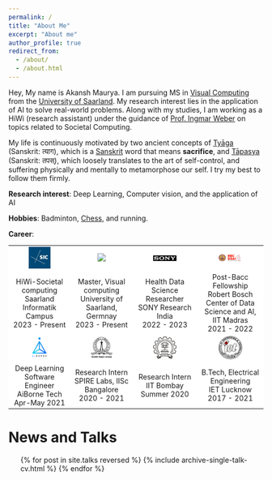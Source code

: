 ```yaml
---
permalink: /
title: "About Me"
excerpt: "About me"
author_profile: true
redirect_from: 
  - /about/
  - /about.html
---
```



Hey, My name is Akansh Maurya. I am pursuing MS in [Visual Computing](https://www.mia.uni-saarland.de/mvc/index.shtml)  from the [University of Saarland](https://saarland-informatics-campus.de/en/). My research interest lies in the application of AI to solve real-world problems. Along with my studies, I am working as a HiWi (research assistant) under the guidance of [Prof. Ingmar Weber](https://ingmarweber.de/) on topics related to Societal Computing.

My life is continuously motivated by two ancient concepts of [Tyāga](https://en.wikipedia.org/wiki/Ty%C4%81ga) (Sanskrit: त्याग), which is a [Sanskrit](https://en.wikipedia.org/wiki/Sanskrit) word that means **sacrifice**, and [Tāpasya](https://www.wisdomlib.org/definition/tapasya) (Sanskrit: तपस्), which loosely translates to the art of self-control, and suffering physically and mentally to metamorphose our self. I try my best to follow them firmly.


**Research interest**: Deep Learning, Computer vision, and the application of AI

**Hobbies**: Badminton, [Chess](https://www.chess.com/stats/live/rapid/halfcursed/0), and running.

**Career**:
<div class = "row">
 
  <table class = 'about-edu'>

<tr>
  <td align="center" width="16%" style = "vertical-align: middle; background-color: rgba(255, 255, 255, 1)">
      <a href="https://saarland-informatics-campus.de/en/"><img src = "/images/logo_SIC.jpg" width="40%"></a>
    </td> 
  
  <td align="center" width="16%" style = "vertical-align: middle; background-color: rgba(255, 255, 255, 1)">
      <a href="https://www.uni-saarland.de/start.html"><img src = "images/Logo-Universität_des_Saarlandes.png" width="40%"></a>
    </td> 

  <td align="center" width="16%" style = "vertical-align: middle; background-color: rgba(255, 255, 255, 1)">
        <a href="https://www.sonyresearchindia.com/"><img src = "images/sony-logo.png" width="40%"></a>
    </td> 

  <td align="center" width="16%" style = "vertical-align: middle; background-color: rgba(255, 255, 255, 1)">
      <a href="https://rbcdsai.iitm.ac.in/"><img src = "images/rbcdsai_logo.jpg" width="40%"></a>
    </td>     
</tr>


<tr>
  <td align="center" style = "vertical-align: middle; background-color: rgba(255, 255, 255, 1)">HiWi-Societal computing<br>Saarland Informatik Campus<br>2023 - Present</td>

  <td align="center" style = "vertical-align: middle; background-color: rgba(255, 255, 255, 1)">Master, Visual computing<br>University of Saarland, Germnay<br>2023 - Present</td>

  <td align="center" style = "vertical-align: middle; background-color: rgba(255, 255, 255, 1)"> Health Data Science Researcher<br>SONY Research India<br>2022 - 2023</td>

  <td align="center" style = "vertical-align: middle; background-color: rgba(255, 255, 255, 1)">Post-Bacc Fellowship<br>Robert Bosch Center of Data Science and AI, IIT Madras<br>2021 - 2022</td>
</tr>

<tr>
  <td align="center" width="16%" style = "vertical-align: middle; background-color: rgba(255, 255, 255, 1)">
      <a href="https://www.aiborne.tech/"><img src = "images/aiborne-tech-logo.png" width="40%"></a>
    </td> 

  <td align="center" width="16%" style = "vertical-align: middle; background-color: rgba(255, 255, 255, 1)">
      <a href="https://spire.ee.iisc.ac.in/"><img src = "images/iisc_logo.jpg" width="40%"></a>
    </td>

  <td align="center" width="16%" style = "vertical-align: middle; background-color: rgba(255, 255, 255, 1)">
    <a href="https://www.iitb.ac.in/"><img src = "images/iit_logo.png" width="40%"></a>
  </td>

  <td align="center" width="16%" style = "vertical-align: middle; background-color: rgba(255, 255, 255, 1)">
    <a href="https://www.ietlucknow.ac.in/"><img src = "images/iet_logo.png" width="40%"></a>
  </td>
</tr>

<tr>
  <td align="center" style = "vertical-align: middle; background-color: rgba(255, 255, 255, 1)">Deep Learning Software Engineer<br> AiBorne Tech<br>Apr-May 2021</td>

  <td align="center" style = "vertical-align: middle; background-color: rgba(255, 255, 255, 1)">Research Intern<br>SPIRE Labs, IISc Bangalore<br>2020 - 2021</td>

  <td align="center" style = "vertical-align: middle; background-color: rgba(255, 255, 255, 1)">Research Intern<br>IIT Bombay<br>Summer 2020</td>

  <td align="center" style = "vertical-align: middle; background-color: rgba(255, 255, 255, 1)">B.Tech, Electrical Engineering<br>IET Lucknow<br>2017 - 2021</td>
</tr>

</table>
  
</div>

News and Talks
======
  <ul>{% for post in site.talks reversed %}
    {% include archive-single-talk-cv.html %}
  {% endfor %}</ul>